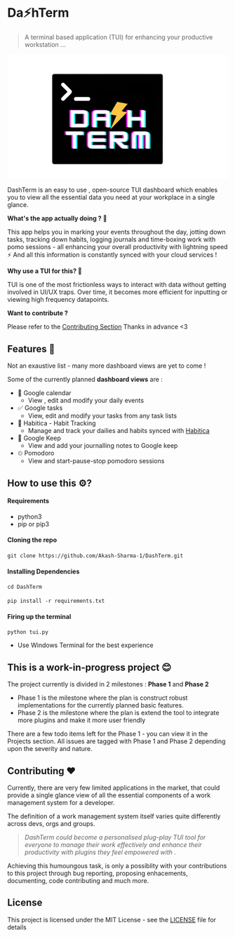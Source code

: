 # Da⚡hTerm
>A terminal based application (TUI) for enhancing your productive workstation ...

![DashTerm Icon](images/Dashterm.png)

DashTerm is an easy to use , open-source TUI dashboard which enables you to view all the essential data you need at your workplace in a single glance.

**What's the app actually doing ? 🤔**

This app helps you in marking your events throughout the day, jotting down tasks, tracking down habits, logging journals and time-boxing work with pomo sessions - all enhancing your overall productivity with lightning speed ⚡
And all this information is constantly synced with your cloud services ! 

**Why use a TUI for this? 🤔**

TUI is one of the most frictionless ways to interact with data without getting involved in UI/UX traps.
Over time, it becomes more efficient for inputting or viewing high frequency datapoints.


**Want to contribute ?**

Please refer to the [Contributing Section](#contributing-) 
Thanks in advance <3


## Features 📑

Not an exaustive list - many more dashboard views are yet to come !

Some of the currently planned **dashboard views** are : 
- 📆 Google calendar
  - View , edit and modify your daily events
- ✅ Google tasks
  - View, edit and modify your tasks from any task lists
- 🎯 Habitica - Habit Tracking
  - Manage and track your dailies and habits synced with [Habitica](https://habitica.com/)
- 📒 Google Keep
  - View and add your journalling notes to Google keep 
- ⏲ Pomodoro
  - View and start-pause-stop pomodoro sessions 


## How to use this ⚙?
#### Requirements
- python3
- pip or pip3

#### Cloning the repo
```
git clone https://github.com/Akash-Sharma-1/DashTerm.git
```

#### Installing Dependencies
```
cd DashTerm

pip install -r requirements.txt
```

#### Firing up the terminal
```
python tui.py
```
- Use Windows Terminal for the best experience


## This is a **work-in-progress** project 😊

The project currently is divided in 2 milestones : **Phase 1** and **Phase 2**
- Phase 1 is the milestone where the plan is construct robust implementations for the currently planned basic features.
- Phase 2 is the milestone where the plan is extend the tool to integrate more plugins and make it more user friendly

There are a few todo items left for the Phase 1 - you can view it in the Projects section.
All issues are tagged with Phase 1 and Phase 2 depending upon the severity and nature.

## Contributing ♥

Currently, there are very few limited applications in the market, that could provide a single glance view of all the essential components of a work management system for a developer. 

The definition of a work management system itself varies quite differently across devs, orgs and groups.
>*DashTerm could become a personalised plug-play TUI tool for everyone to manage their work effectively and enhance their productivity with plugins they feel empowered with .* 

Achieving this humoungous task, is only a possiblity with your contributions to this project through bug reporting, proposing enhacements, documenting, code contributing and much more.

## License 

This project is licensed under the MIT License - see the [LICENSE](LICENSE) file for details
